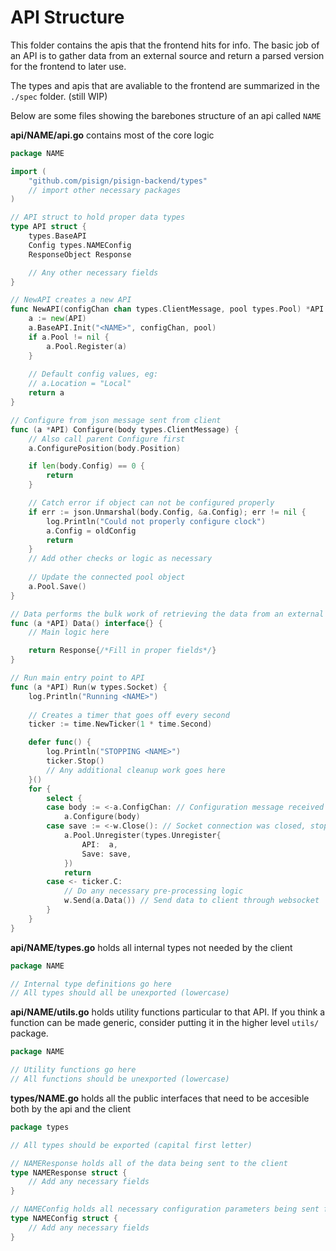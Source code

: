 # API Structure


This folder contains the apis that the frontend hits for info. The basic job of an API is to gather data from
an external source and return a parsed version for the frontend to later use. 

The types and apis that are avaliable to the frontend are summarized in the `./spec` folder. (still WIP)

Below are some files showing the barebones structure of an api called `NAME`

**api/NAME/api.go** contains most of the core logic
```go
package NAME

import (
    "github.com/pisign/pisign-backend/types"
    // import other necessary packages
)

// API struct to hold proper data types
type API struct {
	types.BaseAPI
	Config types.NAMEConfig
    ResponseObject Response

    // Any other necessary fields
}

// NewAPI creates a new API
func NewAPI(configChan chan types.ClientMessage, pool types.Pool) *API {
	a := new(API)
	a.BaseAPI.Init("<NAME>", configChan, pool)
	if a.Pool != nil {
		a.Pool.Register(a)
	}
	
    // Default config values, eg:
    // a.Location = "Local"
	return a
}

// Configure from json message sent from client
func (a *API) Configure(body types.ClientMessage) {
    // Also call parent Configure first
	a.ConfigurePosition(body.Position)

	if len(body.Config) == 0 {
		return
	}

    // Catch error if object can not be configured properly
	if err := json.Unmarshal(body.Config, &a.Config); err != nil {
		log.Println("Could not properly configure clock")
		a.Config = oldConfig
		return
	}
    // Add other checks or logic as necessary	
    
    // Update the connected pool object
	a.Pool.Save()
}

// Data performs the bulk work of retrieving the data from an external source
func (a *API) Data() interface{} {
    // Main logic here

	return Response{/*Fill in proper fields*/}
}

// Run main entry point to API
func (a *API) Run(w types.Socket) {
    log.Println("Running <NAME>")
    
    // Creates a timer that goes off every second
    ticker := time.NewTicker(1 * time.Second)

	defer func() {
		log.Println("STOPPING <NAME>")
        ticker.Stop()
        // Any additional cleanup work goes here
	}()
	for {
		select {
		case body := <-a.ConfigChan: // Configuration message received
			a.Configure(body)
		case save := <-w.Close(): // Socket connection was closed, stop running
			a.Pool.Unregister(types.Unregister{
				API:  a,
				Save: save,
			})			
            return
		case <- ticker.C:
			// Do any necessary pre-processing logic
			w.Send(a.Data()) // Send data to client through websocket
		}
	}
}
```

**api/NAME/types.go** holds all internal types not needed by the client
```go
package NAME

// Internal type definitions go here
// All types should all be unexported (lowercase)
```

**api/NAME/utils.go** holds utility functions particular to that API.
If you think a function can be made generic, consider putting it in the higher level `utils/` package.

```go
package NAME

// Utility functions go here
// All functions should be unexported (lowercase)
```

**types/NAME.go** holds all the public interfaces that need to be accesible both by the api and the client
```go
package types

// All types should be exported (capital first letter)

// NAMEResponse holds all of the data being sent to the client
type NAMEResponse struct {
	// Add any necessary fields
}

// NAMEConfig holds all necessary configuration parameters being sent from the client
type NAMEConfig struct {
	// Add any necessary fields
}

```
